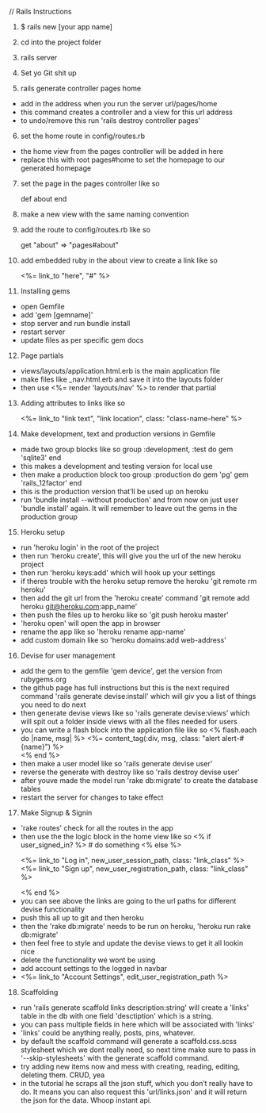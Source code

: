 // Rails Instructions

1. $ rails new [your app name]

2. cd into the project folder

3. rails server

4. Set yo Git shit up

5. rails generate controller pages home
* add in the address when you run the server url/pages/home
* this command creates a controller and a view for this url address
* to undo/remove this run 'rails destroy controller pages'

6. set the home route in config/routes.rb 
* the home view from the pages controller will be added in here
* replace this with root pages#home to set the homepage to our generated homepage

7. set the page in the pages controller like so

	def about 
	end 

8. make a new view with the same naming convention
9. add the route to config/routes.rb like so

	get "about" => "pages#about"

10. add embedded ruby in the about view to create a link like so

	<%= link_to "here", "#" %>


11. Installing gems
* open Gemfile
* add 'gem [gemname]'
* stop server and run bundle install
* restart server
* update files as per specific gem docs

12. Page partials
* views/layouts/application.html.erb is the main application file
* make files like _nav.html.erb and save it into the layouts folder
* then use <%= render 'layouts/nav' %> to render that partial

13. Adding attributes to links like so
	
	<%= link_to "link text", "link location", class: "class-name-here" %>


14. Make development, text and production versions in Gemfile
* made two group blocks like so
	group :development, :test do
		gem 'sqlite3'
	end
* this makes a development and testing version for local use
* then make a production block too
	group :production do
		gem 'pg'
		gem 'rails_12factor'
	end
* this is the production version that’ll be used up on heroku
* run 'bundle install --without production' and from now on just user 'bundle install' again. It will remember to leave out the gems in the production group

15. Heroku setup
* run 'heroku login' in the root of the project
* then run 'heroku create', this will give you the url of the new heroku project
* then run 'heroku keys:add' which will hook up your settings
* if theres trouble with the heroku setup remove the heroku 'git remote rm heroku'
* then add the git url from the 'heroku create' command 'git remote add heroku git@heroku.com:app_name'
* then push the files up to heroku like so 'git push heroku master'
* 'heroku open' will open the app in browser
* rename the app like so 'heroku rename app-name'
* add custom domain like so 'heroku domains:add web-address'

16. Devise for user management
* add the gem to the gemfile 'gem device', get the version from rubygems.org
* the github page has full instructions but this is the next required command 'rails generate devise:install' which will giv you a list of things you need to do next
* then generate devise views like so 'rails generate devise:views' which will spit out a folder inside views with all the files needed for users
* you can write a flash block into the application file like so
	<% flash.each do |name, msg| %>
		<%= content_tag(:div, msg, :class: "alert alert-#{name}") %>  
	<% end %>
* then make a user model like so 'rails generate devise user'
* reverse the generate with destroy like so 'rails destroy devise user'
* after youve made the model run 'rake db:migrate' to create the database tables
* restart the server for changes to take effect

17. Make Signup & Signin
* 'rake routes' check for all the routes in the app
* then use the the logic block in the home view like so
	<% if user_signed_in? %>
        # do something
    <% else %>
    	<p>
        	<%= link_to "Log in", new_user_session_path, class: "link_class" %>
        	<%= link_to "Sign up", new_user_registration_path, class: "link_class" %>
    	</p>
    <% end %> 
* you can see above the links are going to the url paths for different devise functionality
* push this all up to git and then heroku
* then the 'rake db:migrate' needs to be run on heroku, 'heroku run rake db:migrate'
* then feel free to style and update the devise views to get it all lookin nice
* delete the functionality we wont be using
* add account settings to the logged in navbar
	<li><%= link_to "Account Settings", edit_user_registration_path %></li>

18. Scaffolding
* run 'rails generate scaffold links description:string' will create a 'links' table in the db with one field 'desctiption' which is a string. 
* you can pass multiple fields in here which will be associated with 'links'
* 'links' could be anything really, posts, pins, whatever.
* by default the scaffold command will generate a scaffold.css.scss stylesheet which we dont really need, so next time make sure to pass in '--skip-stylesheets' with the generate scaffold command.
* try adding new items now and mess with creating, reading, editing, deleting them. CRUD, yea
* in the tutorial he scraps all the json stuff, which you don’t really have to do. It means you can also request this 'url/links.json' and it will return the json for the data. Whoop instant api.

 

